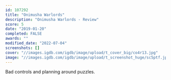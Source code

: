 ```yaml
---
id: 107292
title: "Onimusha Warlords"
description: "Onimusha Warlords - Review"
score: 5
date: "2019-01-20"
completed: FALSE
awards: ""
modified_date: "2022-07-04"
screenshots: []
cover: "//images.igdb.com/igdb/image/upload/t_cover_big/co4r13.jpg"
image: "//images.igdb.com/igdb/image/upload/t_screenshot_huge/sc5ptf.jpg"
---
```

Bad controls and planning around puzzles.